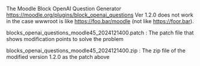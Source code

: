 The Moodle Block OpenAI Question Generator
https://moodle.org/plugins/block_openai_questions
Ver 1.2.0 does not work in the case wwwroot is like https://foo.bar/moodle (not like https://foor.bar).

blocks_openai_questions_moodle45_2024121400.patch :
The patch file that shows modification points to solve the problem

blocks_openai_questions_moodle45_2024121400.zip :
The zip file of the modified version 1.2.0 as the patch above
